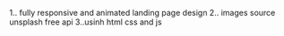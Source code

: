 1.. fully responsive and animated landing page design
2.. images source unsplash free api
3..usinh html css and js
